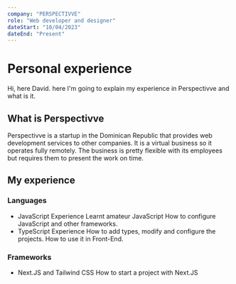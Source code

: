 ```yaml
---
company: "PERSPECTIVVE"
role: "Web developer and designer"
dateStart: "10/04/2023"
dateEnd: "Present"
---
```


# Personal experience

Hi, here David. here I'm going to explain my experience in Perspectivve and what is it.

## What is Perspectivve

Perspectivve is a startup in the Dominican Republic that provides web development services to other companies. It is a virtual business so it operates fully remotely. The business is pretty flexible with its employees but requires them to present the work on time.

## My experience

### Languages

- JavaScript Experience
   Learnt amateur JavaScript
   How to configure JavaScript and other frameworks.
- TypeScript Experience
   How to add types, modify and configure the projects.
   How to use it in Front-End.

### Frameworks

- Next.JS and Tailwind CSS
   How to start a project with Next.JS
